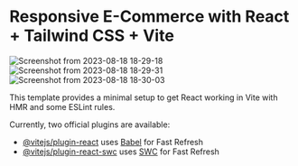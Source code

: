 # Responsive E-Commerce with React + Tailwind CSS + Vite

![Screenshot from 2023-08-18 18-29-18](https://github.com/halas77/Shop/assets/138193176/883adca7-65c0-4fe7-9452-4c1e34de38bd)
![Screenshot from 2023-08-18 18-29-31](https://github.com/halas77/Shop/assets/138193176/618283fa-dd6a-4246-9667-a9c88c71f1c5)
![Screenshot from 2023-08-18 18-30-03](https://github.com/halas77/Shop/assets/138193176/0bdb4cd0-3864-4d22-949b-d8867e1af03c)

This template provides a minimal setup to get React working in Vite with HMR and some ESLint rules.

Currently, two official plugins are available:

- [@vitejs/plugin-react](https://github.com/vitejs/vite-plugin-react/blob/main/packages/plugin-react/README.md) uses [Babel](https://babeljs.io/) for Fast Refresh
- [@vitejs/plugin-react-swc](https://github.com/vitejs/vite-plugin-react-swc) uses [SWC](https://swc.rs/) for Fast Refresh

